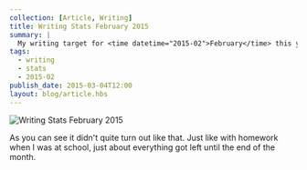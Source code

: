 ```yaml
---
collection: [Article, Writing]
title: Writing Stats February 2015
summary: |
  My writing target for <time datetime="2015-02">February</time> this year was 10,000 words. That seemed like an easy goal. Writing my usual 500 words per day over lunch would leave plenty of wiggle room if I needed to miss a day or two.
tags:
  - writing
  - stats
  - 2015-02
publish_date: 2015-03-04T12:00
layout: blog/article.hbs
---
```


![Writing Stats February 2015](/media/img/stats-2015-02.jpg)

As you can see it didn't quite turn out like that. Just like with homework when I was at school, just about everything got left until the end of the month.
